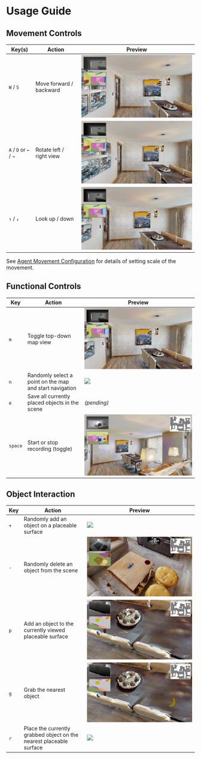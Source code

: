 # Usage Guide

## Movement Controls

| Key(s)           | Action                    | Preview |
|------------------|----------------------------|---------|
| `W` / `S`        | Move forward / backward    | ![](gif/1-1.gif) |
| `A` / `D` or `←` / `→` | Rotate left / right view | ![](gif/1-2.gif) |
| `↑` / `↓`         | Look up / down             | ![](gif/1-3.gif) |

See [Agent Movement Configuration](../config_reference/config_reference.md#-agent-movement) for details of setting scale of the movement.



## Functional Controls

| Key      | Action                                                   | Preview |
|----------|-----------------------------------------------------------|---------|
| `m`      | Toggle top-down map view                                  | ![](gif/2-1.gif) |
| `n`      | Randomly select a point on the map and start navigation   | ![](gif/2-2.gif) |
| `e`      | Save all currently placed objects in the scene            | *(pending)* |
| `space`  | Start or stop recording (toggle)                          | ![](gif/2-4.gif) |


## Object Interaction

| Key      | Action                                                                 | Preview |
|----------|------------------------------------------------------------------------|---------|
| `+`      | Randomly add an object on a placeable surface                          | ![](gif/3-1.gif) |
| `-`      | Randomly delete an object from the scene                               | ![](gif/3-2.gif) |
| `p`      | Add an object to the currently viewed placeable surface                | ![](gif/3-3.gif) |
| `g`      | Grab the nearest object                                                | ![](gif/3-4.gif) |
| `r`      | Place the currently grabbed object on the nearest placeable surface    | ![](gif/3-5.gif) |
